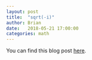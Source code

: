 ```yaml
---
layout: post
title:  "sqrt(-i)"
author: Brian
date:   2018-05-21 17:00:00
categories: math
---
```

You can find this blog post [here](http://brimacki.github.io/professionalDocument/sqrti.pdf).
